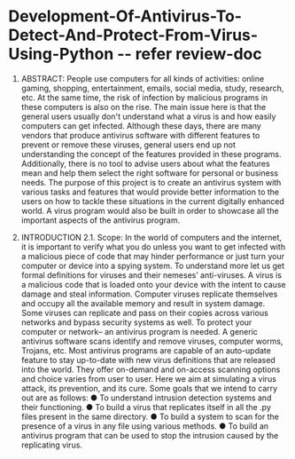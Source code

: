 # Development-Of-Antivirus-To-Detect-And-Protect-From-Virus-Using-Python -- refer review-doc

1. ABSTRACT:
People use computers for all kinds of activities: online gaming, shopping, entertainment, emails, social media, study, research, etc. At the same time, the risk of infection by malicious programs in these computers is also on the rise. The main issue here is that the general users usually don't understand what a virus is and how easily computers can get infected. Although these days, there are many vendors that produce antivirus software with different features to prevent or remove these viruses, general users end up not understanding the concept of the features provided in these programs. Additionally, there is no tool to advise users about what the features mean and help them select the right software for personal or business needs. The purpose of this project is to create an antivirus system with various tasks and features that would provide better information to the users on how to tackle these situations in the current digitally enhanced world. A virus program would also be built in order to showcase all the important aspects of the antivirus program.

2. INTRODUCTION
2.1. Scope:
In the world of computers and the internet, it is important to verify what you do unless you want to get infected with a malicious piece of code that may hinder performance or just turn your computer or device into a spying system. To understand more let us get formal definitions for viruses and their nemeses’ anti-viruses. A virus is a malicious code that is loaded onto your device with the intent to cause damage and steal information. Computer viruses replicate themselves and occupy all the available memory and result in system damage. Some viruses can replicate and pass on their copies across various networks and bypass security systems as well. To protect your computer or network– an antivirus program is needed.
A generic antivirus software scans identify and remove viruses, computer worms, Trojans, etc. Most antivirus programs are capable of an auto-update feature to stay up-to-date with new virus definitions that are released into the world. They offer on-demand and on-access scanning options and choice varies from user to user. Here we aim at simulating a virus attack, its prevention, and its cure. Some goals that we intend to carry out are as follows:
● To understand intrusion detection systems and their functioning.
● To build a virus that replicates itself in all the .py files present in the same directory.
● To build a system to scan for the presence of a virus in any file using various methods.
● To build an antivirus program that can be used to stop the intrusion caused by the replicating
virus.
